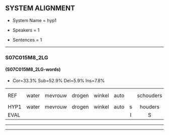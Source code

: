 
## SYSTEM ALIGNMENT

- System Name = hyp1

- Speakers = 1

- Sentences = 1

---

### S07C015M8_2LG

#### (S07C015M8_2LG-words)

- Cor=33.3%	Sub=52.9%	Del=5.9%	Ins=7.8%

|  |  |  |  |  |  |  |  |  |  |  |  |  |  |  |  |  |  |  |  |  |  |  |  |  |  |  |  |  |  |  |  |  |  |  |  |  |  |  |  |  |  |  |  |  |  |  |  |  |  |  |  |
|:--- |:---:|:---:|:---:|:---:|:---:|:---:|:---:|:---:|:---:|:---:|:---:|:---:|:---:|:---:|:---:|:---:|:---:|:---:|:---:|:---:|:---:|:---:|:---:|:---:|:---:|:---:|:---:|:---:|:---:|:---:|:---:|:---:|:---:|:---:|:---:|:---:|:---:|:---:|:---:|:---:|:---:|:---:|:---:|:---:|:---:|:---:|:---:|:---:|:---:|:---:|:---:|
| REF | water | mevrouw | drogen | winkel | auto |  | schouders | verhaal | koning | koning | moeilijk | speelplaats | drinken | hoofdpijn | * | hoofdpijn | hoofdpijn | regen | vliegtuig | stoppen | opnieuw | gooien | sneeuwen | moeder |  | liedje | potlood | fietsbel | vinger | dichtbij*(dichterbij) | meisje | * | chauffeur*(schuifdeur) | muziek | waarom | * | scheuren | lawaai | zwemmen | vuurwerk | appel | cola |  |  | kussen | eerste*(eersten) | eerste | circus | kleuren | voetbal | vlinder |
| HYP1 | water | mevrouw | drogen | winkel | auto | s | houders | verhaal |  | koning | moeilijk |  | speelplaat | drenken | hoofdhoofdpijn | egen | vliegtuig | stop | een | oppnieuw | goeien | sneeuw | en | moeder | liet | je | potloot | fietspel | vinger | dichterbij | meisje |  | schuifdeur | muziek | waarom | schuren | awy | en | e | vurwerk | apel | cola | 't | is | en | eersten | eerste | sirkis | kleuren | voetbal | klleiner |
| EVAL |  |  |  |  |  | I | S |  | D |  |  | D | S | S | S | S | S | S | S | S | S | S | S |  | I | S | S | S |  | S |  | D | S |  |  | S | S | S | S | S | S |  | I | I | S | S |  | S |  |  | S |
---

---
